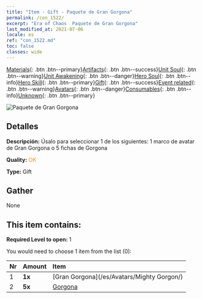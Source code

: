 ```yaml
---
title: "Item - Gift - Paquete de Gran Gorgona"
permalink: /con_1522/
excerpt: "Era of Chaos  Paquete de Gran Gorgona"
last_modified_at: 2021-07-06
locale: es
ref: "con_1522.md"
toc: false
classes: wide
---
```

 [Materials](/ItemsES/){: .btn .btn--primary}[Artifacts](/ItemsES/Artifacts/){: .btn .btn--success}[Unit Soul](/ItemsES/UnitSoul/){: .btn .btn--warning}[Unit Awakening](/ItemsES/UnitAwakening/){: .btn .btn--danger}[Hero Soul](/ItemsES/HeroSoul/){: .btn .btn--info}[Hero Skill](/ItemsES/HeroSkill/){: .btn .btn--primary}[Gift](/ItemsES/Gift/){: .btn .btn--success}[Event related](/ItemsES/Events/){: .btn .btn--warning}[Avatars](/ItemsES/Avatars/){: .btn .btn--danger}[Consumables](/ItemsES/Consumables/){: .btn .btn--info}[Unknown](/ItemsES/Unknown/){: .btn .btn--primary}

 ![Paquete de Gran Gorgona](/images/t/i_907136.png)

## Detalles
 **Descripción:** Úsalo para seleccionar 1 de los siguientes: 1 marco de avatar de Gran Gorgona o 5 fichas de Gorgona

 **Quality:** <span style="color: #FF8C00">OK</span>

 **Type:** Gift

## Gather

  None

## This item contains:

 **Required Level to open:** 1

 You would need to choose 1 item from the list (0):

  | Nr | Amount |     Item    |
  |:---|:-------|:------------|
  | 1 |  **1x** | [Gran Gorgona](/es/Avatars/Mighty Gorgon/) |  | 
  | 2 |  **5x** | [Gorgona](/ItemsES/unt_257/) |  | 

